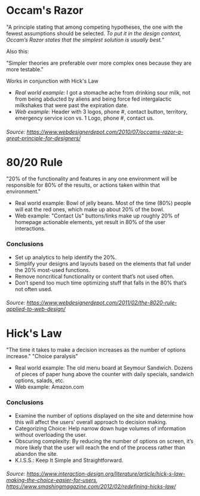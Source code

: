 # Occam's Razor

"A principle stating that among competing hypotheses, the one with the fewest assumptions should be selected. *To put it in the design context, Occam’s Razor states that the simplest solution is usually best.*"

Also this:

"Simpler theories are preferable over more complex ones because they are more testable."

Works in conjunction with Hick's Law

- *Real world example:* I got a stomache ache from drinking sour milk, not from being abducted by aliens and being force fed intergalactic milkshakes that were past the expiration date.
- *Web example:* Header with 3 logos, phone #, contact button, territory, emergency service icon vs. 1 Logo, phone #, contact us.

###### *Source: https://www.webdesignerdepot.com/2010/07/occams-razor-a-great-principle-for-designers/*


# 80/20 Rule

"20% of the functionality and features in any one environment will be responsible for 80% of the results, or actions taken within that environment."
  
 - Real world example: Bowl of jelly beans. Most of the time (80%) people will eat the red ones, which make up about 20% of the bowl.
 - Web example: "Contact Us" buttons/links make up roughly 20% of homepage actionable elements, yet result in 80% of the user interactions.
 
### Conclusions 
- Set up analytics to help identify the 20%.
- Simplify your designs and layouts based on the elements that fall under the 20% most-used functions.
- Remove noncritical functionality or content that’s not used often.
- Don’t spend too much time optimizing stuff that falls in the 80% that’s not often used.

###### *Source: https://www.webdesignerdepot.com/2011/02/the-8020-rule-applied-to-web-design/*


# Hick's Law

"The time it takes to make a decision increases as the number of options increase."
"Choice paralysis"

- Real world example: The old menu board at Seymour Sandwich. Dozens of pieces of paper hung above the counter with daily specials, sandwich options, salads, etc.
- Web example: Amazon.com

### Conclusions
- Examine the number of options displayed on the site and determine how this will affect the users’ overall approach to decision making.
- Categorizing Choice: Help narrow down huge volumes of information without overloading the user.
- Obscuring complexity: By reducing the number of options on screen, it’s more likely that the user will reach the end of the process rather than abandon the site.
- K.I.S.S.: Keep It Simple and Straightforward.

###### *Source: https://www.interaction-design.org/literature/article/hick-s-law-making-the-choice-easier-for-users, https://www.smashingmagazine.com/2012/02/redefining-hicks-law/*
